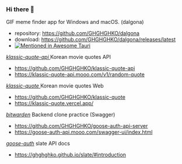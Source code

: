 ### Hi there 👋

<!--
**GHGHGHKO/GHGHGHKO** is a ✨ _special_ ✨ repository because its `README.md` (this file) appears on your GitHub profile.

Here are some ideas to get you started:

- 🔭 I’m currently working on ...
- 🌱 I’m currently learning ...
- 👯 I’m looking to collaborate on ...
- 🤔 I’m looking for help with ...
- 💬 Ask me about ...
- 📫 How to reach me: ...
- 😄 Pronouns: ...
- ⚡ Fun fact: ...
-->


GIF meme finder app for Windows and macOS. (dalgona)
+ repository: https://github.com/GHGHGHKO/dalgona
+ download: https://github.com/GHGHGHKO/dalgona/releases/latest
+ [![Mentioned in Awesome Tauri][]][1]

[1]: https://github.com/tauri-apps/awesome-tauri#productivity:~:text=Dalgona%20%2D%20GIF%20meme%20finder%20app%20for%20Windows%20and%20macOS.
[Mentioned in Awesome Tauri]: https://awesome.re/mentioned-badge.svg

[ _klassic-quote-api_ ](https://github.com/GHGHGHKO/klassic-quote-api) Korean movie quotes API

+ https://github.com/GHGHGHKO/klassic-quote-api
+ https://klassic-quote-api.mooo.com/v1/random-quote

[ _klassic-quote_ ](https://github.com/GHGHGHKO/klassic-quote) Korean movie quotes Web

+ https://github.com/GHGHGHKO/klassic-quote
+ https://klassic-quote.vercel.app/

[_bitwarden_](https://bitwarden.com/) Backend clone practice (Swagger)

+ https://github.com/GHGHGHKO/goose-auth-api-server
+ https://goose-auth-api.mooo.com/swagger-ui/index.html

[_goose-auth_](https://github.com/GHGHGHKO/goose-auth-api-server) slate API docs  

+ https://ghghghko.github.io/slate/#introduction


